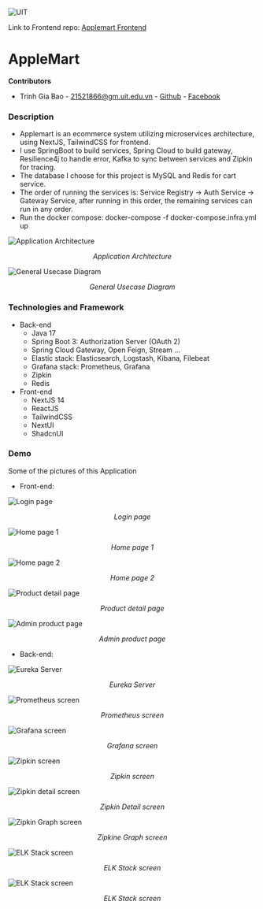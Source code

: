 ![UIT](https://camo.githubusercontent.com/fe8ccf76dbe56d6e4e677f6414e9a21e98d9801b823963821c56e66d42614af3/68747470733a2f2f696d672e736869656c64732e696f2f62616467652f66726f6d2d554954253230564e5548434d2d626c75653f7374796c653d666f722d7468652d6261646765266c696e6b3d68747470732533412532462532467777772e7569742e6564752e766e253246)

Link to Frontend repo: [Applemart Frontend](https://github.com/giabao0301/applemart-frontend)

# AppleMart
**Contributors**

 - Trinh Gia Bao - 21521866@gm.uit.edu.vn - [Github](https://github.com/giabao0301) - [Facebook](https://www.facebook.com/gia.bao.377840/)
### Description
-   Applemart is an ecommerce system utilizing microservices architecture, using NextJS, TailwindCSS for frontend.
-   I use SpringBoot to build services, Spring Cloud to build gateway, Resilience4j to handle error, Kafka to sync between services and Zipkin for tracing.
-   The database I choose for this project is MySQL and Redis for cart service.
-   The order of running the services is: Service Registry -> Auth Service -> Gateway Service, after running in this order, the remaining services can run in any order.
-   Run the docker compose: docker-compose -f docker-compose.infra.yml up

![Application Architecture](https://github.com/giabao0301/applemart-backend/blob/main/app-resources/architecture.png?raw=true)
<div align="center">
	<i>Application Architecture</i>
</div>


![General Usecase Diagram](https://raw.githubusercontent.com/giabao0301/applemart-backend/refs/heads/main/app-resources/usecase.png)
<div align="center">
	<i>General Usecase Diagram</i>
</div>


### Technologies and Framework
[](https://github.com/AndrewNguyen-05/Harbe#technologies-and-framework)
-   Back-end
    -   Java 17
    -   Spring Boot 3: Authorization Server (OAuth 2)
    -   Spring Cloud Gateway, Open Feign, Stream ...
    -   Elastic stack: Elasticsearch, Logstash, Kibana, Filebeat
    -   Grafana stack: Prometheus, Grafana
    -   Zipkin
    -   Redis
-   Front-end
    -   NextJS 14
    -   ReactJS
    -   TailwindCSS
    -   NextUI
    -   ShadcnUI

### Demo

[](https://github.com/giabao0301/applemart-backend#demo)

Some of the pictures of this Application

-   Front-end:
  
![Login page](https://github.com/giabao0301/applemart-backend/blob/main/app-resources/Picture1.png?raw=true)
<div align="center">
	<i>Login page</i>
</div>


![Home page 1](https://github.com/giabao0301/applemart-backend/blob/main/app-resources/Picture11.png?raw=true)
<div align="center">
	<i>Home page 1</i>
</div>


![Home page 2](https://github.com/giabao0301/applemart-backend/blob/main/app-resources/Picture12.png?raw=true)
<div align="center">
	<i>Home page 2</i>
</div>


![Product detail page](https://github.com/giabao0301/applemart-backend/blob/main/app-resources/Picture3.png?raw=true)
<div align="center">
	<i>Product detail page</i>
</div>


![Admin product page](https://github.com/giabao0301/applemart-backend/blob/main/app-resources/Picture5.png?raw=true)
<div align="center">
	<i>Admin product page</i>
</div>


-   Back-end:
  
![Eureka Server ](https://github.com/giabao0301/applemart-backend/blob/main/app-resources/eureka-server.png?raw=true)
<div align="center">
	<i>Eureka Server</i>
</div>


![Prometheus screen](https://github.com/giabao0301/applemart-backend/blob/main/app-resources/prometheus.png?raw=true)
<div align="center">
	<i>Prometheus screen</i>
</div>


![Grafana screen](https://github.com/giabao0301/applemart-backend/blob/main/app-resources/grafana.png?raw=true)
<div align="center">
	<i>Grafana screen</i>
</div>


![Zipkin screen](https://github.com/giabao0301/applemart-backend/blob/main/app-resources/zipkin1.png?raw=true)
<div align="center">
	<i>Zipkin screen</i>
</div>


![Zipkin detail screen](https://github.com/giabao0301/applemart-backend/blob/main/app-resources/zipkin2.png?raw=true)
<div align="center">
	<i>Zipkin Detail screen</i>
</div>


![Zipkin Graph screen](https://github.com/giabao0301/applemart-backend/blob/main/app-resources/zipkin3.png?raw=true)
<div align="center">
	<i>Zipkine Graph screen</i>
</div>


![ELK Stack screen](https://github.com/giabao0301/applemart-backend/blob/main/app-resources/ElasticIndexManagement.png?raw=true)
<div align="center">
	<i>ELK Stack screen</i>
</div>


![ELK Stack screen](https://github.com/giabao0301/applemart-backend/blob/main/app-resources/ELKStack.png?raw=true)
<div align="center">
	<i>ELK Stack screen</i>
</div>

